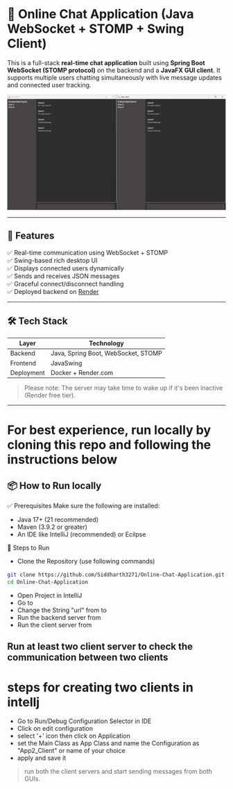 # 💬 Online Chat Application (Java WebSocket + STOMP + Swing Client)

This is a full-stack **real-time chat application** built using **Spring Boot WebSocket (STOMP protocol)** on the backend and a **JavaFX GUI client**. It supports multiple users chatting simultaneously with live message updates and connected user tracking.

![Chat App Screenshot](src/main/java/com/siddh/Online_Chat_Application/assests/WorkingImage.png)

---

## 🚀 Features

✅ Real-time communication using WebSocket + STOMP  
✅ Swing-based rich desktop UI  
✅ Displays connected users dynamically  
✅ Sends and receives JSON messages  
✅ Graceful connect/disconnect handling  
✅ Deployed backend on [Render](https://online-chat-application-hy1a.onrender.com)  

---

## 🛠️ Tech Stack

| Layer     | Technology                          |
|-----------|--------------------------------------|
| Backend   | Java, Spring Boot, WebSocket, STOMP |
| Frontend  | JavaSwing       |
| Deployment| Docker + Render.com                 |

> Please note: The server may take time to wake up if it's been inactive (Render free tier).
---
# For best experience, run locally by cloning this repo and following the instructions below
## 📦 How to Run locally

✅ Prerequisites
Make sure the following are installed:

- Java 17+  (21 recommended)
- Maven (3.9.2 or greater)
- An IDE like IntelliJ (recommended) or Ecilpse

🚦 Steps to Run

- Clone the Repository (use following commands)
  
```bash
git clone https://github.com/Siddharth3271/Online-Chat-Application.git
cd Online-Chat-Application
```

- Open Project in IntelliJ
- Go to [](src/main/java/com/siddh/Online_Chat_Application/client/MyStompClient.java)
- Change the String "url" from [](https://online-chat-application-hy1a.onrender.com/ws) to [](ws://localhost:8081/ws)
- Run the backend server from [](src/main/java/com/siddh/Online_Chat_Application/OnlineChatApplication.java)
- Run the client server from [](src/main/java/com/siddh/Online_Chat_Application/client/App.java)

## Run at least two client server to check the communication between two clients

# steps for creating two clients in intellj
- Go to Run/Debug Configuration Selector in IDE
- Click on edit configuration
- select '+' icon then click on Application
- set the Main Class as App Class and name the Configuration as "App2_Client" or name of your choice
- apply and save it

> run both the client servers and start sending messages from both GUIs.




